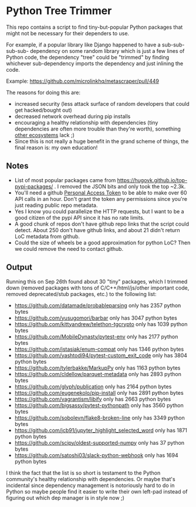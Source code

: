 # Python Tree Trimmer

This repo contains a script to find tiny-but-popular Python packages that might not be necessary for their dependers to use.

For example, if a popular library like Django happened to have a sub-sub-sub-sub- dependency on some random library which is just a few lines of Python code, the dependency "tree" could be "trimmed" by finding whichever sub-dependency imports the dependency and just inlining the code.

Example: https://github.com/microlinkhq/metascraper/pull/449

The reasons for doing this are:

* increased security (less attack surface of random developers that could get hacked/bought out)
* decreased network overhead during pip installs
* encouraging a healthy relationship with dependencies (tiny dependencies are often more trouble than they're worth), something [other ecosystems](https://arstechnica.com/information-technology/2016/03/rage-quit-coder-unpublished-17-lines-of-javascript-and-broke-the-internet/) lack ;)
* Since this is not really a huge benefit in the grand scheme of things, the final reason is: my own education!

## Notes

* List of most popular packages came from https://hugovk.github.io/top-pypi-packages/ . I removed the JSON bits and only took the top ~2.3k.
* You'll need a github [Personal Access Token](https://github.com/settings/tokens) to be able to make over 60 API calls in an hour. Don't grant the token any permissions since you're just reading public repo metadata.
* Yes I know you could parallelize the HTTP requests, but I want to be a good citizen of the pypi API since it has no rate limits.
* A good chunk of repos don't have github repo links that the script could detect. About 250 don't have github links, and about 21 didn't return LoC metadata from github.
* Could the size of wheels be a good approximation for python LoC? Then we could remove the need to contact github.

## Output

Running this on Sep 26th found about 30 "tiny" packages, which I trimmed down (removed packages with tons of C/C++/html/js/other important code, removed deprecated/stub packages, etc.) to the following list:

* https://github.com/datamade/probableparsing only has 2357 python bytes
* https://github.com/yusugomori/barbar only has 3047 python bytes
* https://github.com/kittyandrew/telethon-tgcrypto only has 1039 python bytes
* https://github.com/MobileDynasty/pytest-env only has 2177 python bytes
* https://github.com/jstasiak/enum-compat only has 1346 python bytes
* https://github.com/yashtodi94/pytest-custom_exit_code only has 3804 python bytes
* https://github.com/tylerbakke/MarkupPy only has 1163 python bytes
* https://github.com/cldellow/parquet-metadata only has 2893 python bytes
* https://github.com/glyph/publication only has 2164 python bytes
* https://github.com/eugenekolo/pip-install only has 2891 python bytes
* https://github.com/vagrantism/libify only has 2663 python bytes
* https://github.com/bigsassy/pytest-pythonpath only has 3560 python bytes
* https://github.com/sobolevn/flake8-broken-line only has 3349 python bytes
* https://github.com/jcb91/jupyter_highlight_selected_word only has 1871 python bytes
* https://github.com/scipy/oldest-supported-numpy only has 37 python bytes
* https://github.com/satoshi03/slack-python-webhook only has 1694 python bytes

I think the fact that the list is so short is testament to the Python community's healthy relationship with dependencies. Or maybe that's incidental since dependency management is notoriously hard to do in Python so maybe people find it easier to write their own left-pad instead of figuring out which dep manager is in style now ;)
